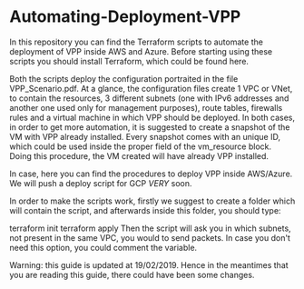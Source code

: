 # Automating-Deployment-VPP

In this repository you can find the Terraform scripts to automate the deployment of VPP inside AWS and Azure. Before starting using these scripts you should install Terraform, which could be found here.

Both the scripts deploy the configuration portraited in the file VPP_Scenario.pdf. At a glance, the configuration files create 1 VPC or VNet, to contain the resources, 3 different subnets (one with IPv6 addresses and another one used only for management purposes), route tables, firewalls rules and a virtual machine in which VPP should be deployed. In both cases, in order to get more automation, it is suggested to create a snapshot of the VM with VPP already installed. Every snapshot comes with an unique ID, which could be used inside the proper field of the vm_resource block. Doing this procedure, the VM created will have already VPP installed.

In case, here you can find the procedures to deploy VPP inside AWS/Azure.
We will push a deploy script for GCP *VERY* soon.

In order to make the scripts work, firstly we suggest to create a folder which will contain the script, and afterwards inside this folder, you should type:

terraform init
terraform apply
Then the script will ask you in which subnets, not present in the same VPC, you would to send packets. In case you don't need this option, you could comment the variable.

Warning: this guide is updated at 19/02/2019. Hence in the meantimes that you are reading this guide, there could have been some changes. 
